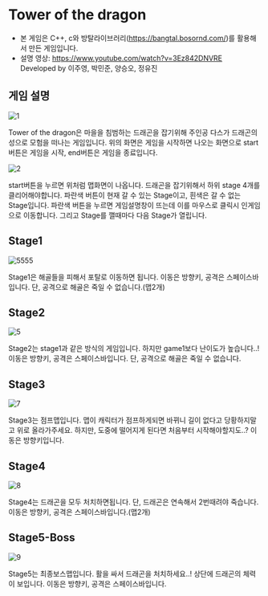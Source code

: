 # Tower of the dragon
* 본 게임은 C++, c와 방탈라이브러리(<https://bangtal.bosornd.com/>)를 활용해서 만든 게임입니다.
* 설명 영상: https://www.youtube.com/watch?v=3Ez842DNVRE  
Developed by 이주영, 박민준, 양승오, 정유진

## 게임 설명
![1](https://user-images.githubusercontent.com/101955125/171648246-34d58286-6b2f-4432-af24-1ee397532c4f.png)

Tower of the dragon은 마을을 침범하는 드래곤을 잡기위해 주인공 다스가 드래곤의 성으로 모험을 떠나는 게임입니다. 
      위의 화면은 게임을 시작하면 나오는 화면으로 start버튼은 게임을 시작, end버튼은 게임을 종료입니다.

![2](https://user-images.githubusercontent.com/101955125/171648644-0429b08b-e9d6-450d-84f7-a2ae1f56446e.png)

start버튼을 누르면 위처럼 맵화면이 나옵니다. 드래곤을 잡기위해서 하위 stage 4개를 클리어해야합니다.
파란색 버튼이 현재 갈 수 있는 Stage이고, 흰색은 갈 수 없는 Stage입니다. 파란색 버튼을 누르면 게임설명창이 뜨는데 이를 마우스로 클릭시 인게임으로 이동합니다. 그리고 Stage를 깰때마다 다음 Stage가 열립니다.

## Stage1
![5555](https://user-images.githubusercontent.com/101955125/171650007-7238af31-a18e-4c92-a8b6-b6f754112510.png)

Stage1은 해골들을 피해서 포탈로 이동하면 됩니다. 이동은 방향키, 공격은 스페이스바입니다. 단, 공격으로 해골은 죽일 수 없습니다.(맵2개)

## Stage2
![5](https://user-images.githubusercontent.com/101955125/171650718-0eca4997-d2c0-4b2a-aba2-3c41f4068035.png)

Stage2는 stage1과 같은 방식의 게임입니다. 하지만 game1보다 난이도가 높습니다..! 이동은 방향키, 공격은 스페이스바입니다. 단, 공격으로 해골은 죽일 수 없습니다.

## Stage3
![7](https://user-images.githubusercontent.com/101955125/171651051-40fa81d8-e6b5-4043-81c1-40937318ab6f.png)

Stage3는 점프맵입니다. 맵이 캐릭터가 점프하게되면 바뀌니 길이 없다고 당황하지말고 위로 올라가주세요. 하지만, 도중에 떨어지게 된다면 처음부터 시작해야할지도..? 이동은 방향키입니다.

## Stage4
![8](https://user-images.githubusercontent.com/101955125/171651520-98205553-f772-48bc-b435-7c89f5efb73f.png)

Stage4는 드래곤을 모두 처치하면됩니다. 단, 드래곤은 연속해서 2번때려야 죽습니다. 이동은 방향키, 공격은 스페이스바입니다.(맵2개)

## Stage5-Boss
![9](https://user-images.githubusercontent.com/101955125/171651787-2ab8f3a7-014c-4608-ad91-f106298b14de.png)

Stage5는 최종보스맵입니다. 활을 싸서 드래곤을 처치하세요..! 상단에 드래곤의 체력이 보입니다. 이동은 방향키, 공격은 스페이스바입니다.
